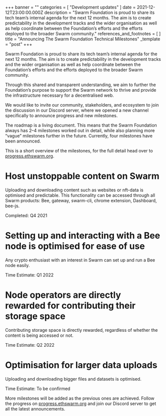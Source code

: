 +++
banner = ""
categories = [ "Development updates" ]
date = 2021-12-12T23:00:00.000Z
description = "Swarm Foundation is proud to share its tech team’s internal agenda for the next 12 months. The aim is to create predictability in the development tracks and the wider organisation as well as help coordinate between the Foundation’s efforts and the efforts deployed to the broader Swarm community."
references_and_footnotes = [ ]
title = "Announcing The Swarm Foundation Technical Milestones"
_template = "post"
+++


Swarm Foundation is proud to share its tech team’s internal agenda for the next 12 months. The aim is to create predictability in the development tracks and the wider organisation as well as help coordinate between the Foundation’s efforts and the efforts deployed to the broader Swarm community.

Through this shared and transparent understanding, we aim to further the Foundation’s purpose to support the Swarm network to thrive and provide the infrastructure necessary for a decentralised web.

We would like to invite our community, stakeholders, and ecosystem to join the discussion in our Discord server, where we opened a new channel specifically to announce progress and new milestones.

The roadmap is a living document. This means that the Swarm Foundation always has 2–4 milestones worked out in detail, while also planning more “vague” milestones further in the future. Currently, four milestones have been announced.

This is a short overview of the milestones, for the full detail head over to [progress.ethswarm.org](https://progress.ethswarm.org/).

# Host unstoppable content on Swarm

Uploading and downloading content such as websites or nft-data is optimised and predictable. This functionality can be accessed through all Swarm products: Bee, gateway, swarm-cli, chrome extension, Dashboard, bee-js.

Completed: Q4 2021

# Setting up and interacting with a Bee node is optimised for ease of use

Any crypto enthusiast with an interest in Swarm can set up and run a Bee node easily.

Time Estimate: Q1 2022

# Node operators are directly rewarded for contributing their storage space

Contributing storage space is directly rewarded, regardless of whether the content is being accessed or not.

Time Estimate: Q2 2022

# Optimisation for larger data uploads

Uploading and downloading bigger files and datasets is optimised.

Time Estimate: To be confirmed

More milestones will be added as the previous ones are achieved. Follow the progress on [progress.ethswarm.org](https://progress.ethswarm.org/) and join our Discord server to get all the latest announcements.
